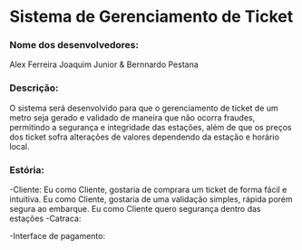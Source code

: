 # Sistema de Gerenciamento de Ticket
### Nome dos desenvolvedores: </br>
Alex Ferreira Joaquim Junior & Bernnardo Pestana </br>
### Descrição: </br>
O sistema será desenvolvido para que o gerenciamento de ticket de um metro seja gerado e validado de maneira que não ocorra fraudes, permitindo a segurança e integridade das estações, além de que os preços dos ticket sofra alterações de valores dependendo da estação e horário local.
### Estória: </br>
-Cliente:
Eu como Cliente, gostaria de comprara um ticket de forma fácil e intuitiva.
Eu como Cliente, gostaria de uma validação simples, rápida porém segura ao embarque.
Eu como Cliente quero segurança dentro das estações 
-Catraca: 

-Interface de pagamento:
